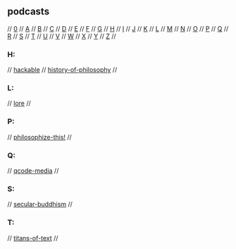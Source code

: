 ## podcasts

// [0](#0) // [A](#a) // [B](#b) // [C](#c) // [D](#d) // [E](#e) // [F](#f) // [G](#g)
// [H](#h) // [I](#i) // [J](#j) // [K](#k) // [L](#l) // [M](#m) // [N](#n) // [O](#o)
// [P](#p) // [Q](#q) // [R](#r) // [S](#s) // [T](#t) // [U](#u) // [V](#v) // [W](#w)
// [X](#x) // [Y](#y) // [Z](#z) //

### H:
// [hackable](https://hackablepodcast.com/)
// [history-of-philosophy](https://historyofphilosophy.net)
//

### L:
// [lore](https://www.lorepodcast.com/)
//

### P:
// [philosophize-this!](https://philosophizethis.libsyn.com)
//

### Q:
// [qcode-media](https://www.qcodemedia.com)
//

### S:
// [secular-buddhism](https://secularbuddhism.com/)
//

### T:
// [titans-of-text](https://www.titansoftext.com/)
//

